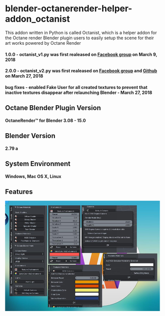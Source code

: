 # blender-octanerender-helper-addon_octanist
This addon written in Python is called Octanist, which is a helper addon for the Octane render Blender plugin users to easily setup the scene for their art works powered by Octane Render

#### 1.0.0 - octanist_v1.py was first realeased on [Facebook group](https://www.facebook.com/groups/500738480259364) on March 9, 2018
#### 2.0.0 - octanist_v2.py was first realeased on [Facebook group](https://www.facebook.com/groups/500738480259364) and [Github](https://github.com/itisltw/blender-octanerender-helper-addon_octanist) on March 27, 2018
#### bug fixes - enabled Fake User for all created textures to prevent that inactive textures disappear after relaunching Blender - March 27, 2018  

## Octane Blender Plugin Version
#### OctaneRender™ for Blender 3.08 - 15.0

## Blender Version
#### 2.79 a

## System Environment
#### Windows, Mac OS X, Linux

## Features
![alt Features](./screenshot.jpg)
